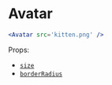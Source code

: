 
# Avatar

```jsx
<Avatar src='kitten.png' />
```

Props:

- [`size`](https://github.com/jxnblk/styled-system/blob/master/docs/table.md#layout)
- [`borderRadius`](https://github.com/jxnblk/styled-system/blob/master/docs/table.md#misc)
